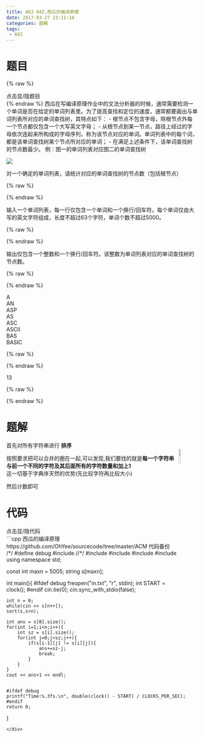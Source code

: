 ```yaml
---
title: AOJ 842.西瓜的编译原理
date: 2017-03-27 23:11:14
categories: 题解
tags:
 - AOJ
---
```


# 题目
{% raw %}
<div><div class="fold_hider"><div class="close hider_title">点击显/隐题目</div></div><div class="fold">
    <div class="oj">   
        <div class="part" title="Description">
{% endraw %}
西瓜在写编译原理作业中的文法分析器的时候，通常需要检测一个单词是否在给定的单词列表里。为了提高查找和定位的速度，通常都要画出与单词列表所对应的单词查找树，其特点如下：  
- 根节点不包含字母，除根节点外每一个节点都仅包含一个大写英文字母；  
- 从根节点到某一节点，路径上经过的字母依次连起来所构成的字母序列，称为该节点对应的单词。单词列表中的每个词，都是该单词查找树某个节点所对应的单词；  
- 在满足上述条件下，该单词查找树的节点数最少。  
例：图一的单词列表对应图二的单词查找树  

![](/post/img/aoj842.jpg)

对一个确定的单词列表，请统计对应的单词查找树的节点数（包括根节点）  
  
  

{% raw %}
        </div>
        <div class="part" title="Input">
{% endraw %}
  
输入一个单词列表，每一行仅包含一个单词和一个换行/回车符。每个单词仅由大写的英文字符组成，长度不超过63个字符，单词个数不超过5000。  
  
  

{% raw %}
        </div>
        <div class="part" title="Output">
{% endraw %}
  
输出仅包含一个整数和一个换行/回车符。该整数为单词列表对应的单词查找树的节点数。  
  
  

{% raw %}
        </div>
        <div class="samp">
            <div class="clear"></div>
            <div class="input part" title="Sample Input">
{% endraw %}
  
A  
AN  
ASP  
AS  
ASC  
ASCII  
BAS  
BASIC  
  
  

{% raw %}
            </div>
            <div class="output part" title="Sample Output">
{% endraw %}
  
13  
  

{% raw %}
            </div>
            <div class="clear"></div>
        </div>
    </div>
</div></div>
{% endraw %}

<!--more-->
# 题解

首先对所有字符串进行 **排序**    
<img src='/post/img/aoj842_2.jpg' height=10% width=10% align='right' />

按照要求把可以合并的圈在一起,可以发现,我们要找的就是**每一个字符串与前一个不同的字符及其后面所有的字符数量和加上1**  
这一切基于字典序天然的优势(先比较字符再比较大小)  

然后计数即可  

# 代码
<div><div class="fold_hider"><div class="close hider_title">点击显/隐代码</div></div><div class="fold">```cpp 西瓜的编译原理 https://github.com/OhYee/sourcecode/tree/master/ACM 代码备份
/*/
#define debug
#include <ctime>
//*/
#include <cstdio>
#include <iostream>
#include <cstring>
#include <algorithm>
using namespace std;

const int maxn = 5005;
string s[maxn];

int main(){
    #ifdef debug
    freopen("in.txt", "r", stdin);
    int START = clock();
    #endif
    cin.tie(0);
    cin.sync_with_stdio(false);

    int n = 0;
    while(cin >> s[n++]);
    sort(s,s+n);

    int ans = s[0].size();
    for(int i=1;i<n;i++){
        int sz = s[i].size();
        for(int j=0;j<sz;j++){
            if(s[i-1][j] != s[i][j]){
                ans+=sz-j;
                break;
            }
        }
    }
    cout << ans+1 << endl;


    #ifdef debug
    printf("Time:%.3fs.\n", double(clock() - START) / CLOCKS_PER_SEC);
    #endif
    return 0;
}

```
</div>